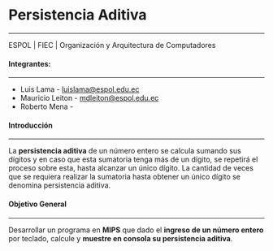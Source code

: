 # Persistencia Aditiva
* * *
ESPOL | FIEC | Organización y Arquitectura de Computadores

#### Integrantes:
* * *
* Luis Lama - luislama@espol.edu.ec
* Mauricio Leiton - mdleiton@espol.edu.ec
* Roberto Mena - 

#### Introducción
* * *
La **persistencia aditiva** de un número entero se calcula sumando sus dígitos y en caso que esta sumatoria tenga más de un dígito, se repetirá el proceso sobre esta, hasta alcanzar un único dígito. La cantidad de veces que se requiera realizar la sumatoria hasta obtener un único dígito se denomina persistencia aditiva.

#### Objetivo General
* * *
Desarrollar un programa en **MIPS** que dado el **ingreso de un número entero** por teclado, calcule y **muestre en consola su persistencia aditiva**.


